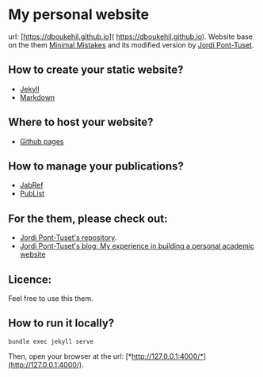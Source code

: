 # My personal website
url: [https://dboukehil.github.io]( https://dboukehil.github.io). 
Website base on the them
[Minimal Mistakes](http://mmistakes.github.io/minimal-mistakes) and its modified
version by [Jordi Pont-Tuset](https://github.com/jponttuset/jponttuset.github.io).

## How to create your static website?
* [Jekyll](https://jekyllrb.com/)
* [Markdown](http://daringfireball.net/projects/markdown/)

## Where to host your website?
* [Github pages](https://pages.github.com/)

## How to manage your publications?
* [JabRef](http://www.jabref.org/)
* [PubList](http://txn.name/publist.html)

## For the them, please check out:
* [Jordi Pont-Tuset's repository](https://github.com/jponttuset/jponttuset.github.io).
* [Jordi Pont-Tuset's blog: My experience in building a personal academic website](http://jponttuset.cat/building-an-academic-website/)

## Licence:
Feel free to use this them.

## How to run it locally?
```
bundle exec jekyll serve
```
Then, open your browser at the url: [*http://127.0.0.1:4000/*](http://127.0.0.1:4000/).

[comment]: # (how to change publist commands: https://github.com/jppazmin/bibsonomy-social-references/tree/master/bibsonomy/bibsonomy-layout/src/main/java/org/bibsonomy/layout/jabref/publist-en)
